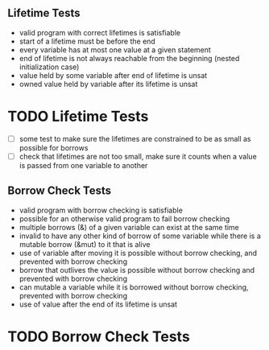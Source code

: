 ## Lifetime Tests

- valid program with correct lifetimes is satisfiable
- start of a lifetime must be before the end
- every variable has at most one value at a given statement
- end of lifetime is not always reachable from the beginning (nested initialization case)
- value held by some variable after end of lifetime is unsat
- owned value held by variable after its lifetime is unsat

# TODO Lifetime Tests

- [ ] some test to make sure the lifetimes are constrained to be as small as possible for borrows
- [ ] check that lifetimes are not too small, make sure it counts when a value is passed from one variable to another

## Borrow Check Tests

- valid program with borrow checking is satisfiable
- possible for an otherwise valid program to fail borrow checking
- multiple borrows (&) of a given variable can exist at the same time
- invalid to have any other kind of borrow of some variable while there is a mutable borrow (&mut) to it that is alive
- use of variable after moving it is possible without borrow checking, and prevented with borrow checking
- borrow that outlives the value is possible without borrow checking and prevented with borrow checking
- can mutable a variable while it is borrowed without borrow checking, prevented with borrow checking
- use of value after the end of its lifetime is unsat

# TODO Borrow Check Tests
